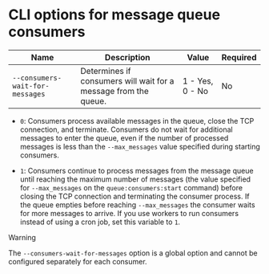 # CLI options for message queue consumers

| Name | Description | Value | Required |
|------|-------------|-------|----------|
| `--consumers-wait-for-messages` | Determines if consumers will wait for a message from the queue. | 1 - Yes, 0 - No | No |

*  `0`: Consumers process available messages in the queue, close the TCP connection, and terminate. Consumers do not wait for additional messages to enter the queue, even if the number of processed messages is less than the `--max_messages` value specified during starting consumers.

*  `1`: Consumers continue to process messages from the message queue until reaching the maximum number of messages (the value specified for `--max_messages` on the `queue:consumers:start` command) before closing the TCP connection and terminating the consumer process. If the queue empties before reaching `--max_messages` the consumer waits for more messages to arrive. If you use workers to run consumers instead of using a cron job, set this variable to `1`.

>[!WARNING]
>
>The `--consumers-wait-for-messages` option is a global option and cannot be configured separately for each consumer.
